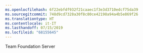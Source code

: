 ```yaml
---
ms.openlocfilehash: 6f22ebfdf932f21caaec1f3e3d3710edcf75da39
ms.sourcegitcommit: 748d9cd7328a30f8c80ce42198a94a4b5e869f26
ms.translationtype: HT
ms.contentlocale: it-IT
ms.lasthandoff: 07/15/2019
ms.locfileid: "68155645"
---
```

Team Foundation Server